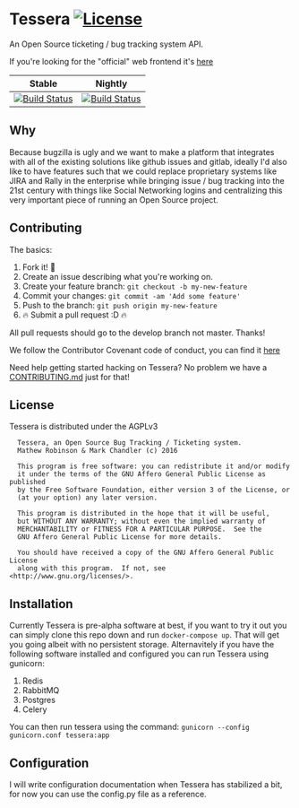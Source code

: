 # Tessera [![License](https://img.shields.io/badge/license-AGPLv3-blue.svg)](https://github.com/chasinglogic/tessera/blob/master/LICENSE)

An Open Source ticketing / bug tracking system API.

If you're looking for the "official" web frontend it's 
[here](https://github.com/lionize/tessera-client)

| Stable | Nightly |
|:------:|:-------:|
| [![Build Status](https://travis-ci.org/chasinglogic/tessera.svg?branch=master)](https://travis-ci.org/chasinglogic/tessera) | [![Build Status](https://travis-ci.org/chasinglogic/tessera.svg?branch=develop)](https://travis-ci.org/chasinglogic/tessera) |

## Why

Because bugzilla is ugly and we want to make a platform that integrates with 
all of the existing solutions like github issues and gitlab, ideally I'd also 
like to have features such that we could replace proprietary systems like JIRA 
and Rally in the enterprise while bringing issue / bug tracking into the
21st century with things like Social Networking logins and centralizing this
very important piece of running an Open Source project.

## Contributing

The basics:

1. Fork it! :fork_and_knife:
2. Create an issue describing what you're working on.
3. Create your feature branch: `git checkout -b my-new-feature`
4. Commit your changes: `git commit -am 'Add some feature'`
5. Push to the branch: `git push origin my-new-feature`
6. :fire: Submit a pull request :D :fire:

All pull requests should go to the develop branch not master. Thanks!

We follow the Contributor Covenant code of conduct, you can find it 
[here](https://github.com/chasinglogic/tessera/blob/master/code_of_conduct.md)

Need help getting started hacking on Tessera? No problem we have a
[CONTRIBUTING.md](https://github.com/chasignlogic/tessera/blob/develop/CONTRIBUTING.md) 
just for that!

## License

Tessera is distributed under the AGPLv3

```
  Tessera, an Open Source Bug Tracking / Ticketing system.
  Mathew Robinson & Mark Chandler (c) 2016
  
  This program is free software: you can redistribute it and/or modify
  it under the terms of the GNU Affero General Public License as published
  by the Free Software Foundation, either version 3 of the License, or
  (at your option) any later version.

  This program is distributed in the hope that it will be useful,
  but WITHOUT ANY WARRANTY; without even the implied warranty of
  MERCHANTABILITY or FITNESS FOR A PARTICULAR PURPOSE.  See the
  GNU Affero General Public License for more details.

  You should have received a copy of the GNU Affero General Public License
  along with this program.  If not, see <http://www.gnu.org/licenses/>.
```

## Installation

Currently Tessera is pre-alpha software at best, if you want to try it out you
can simply clone this repo down and run `docker-compose up`. That will get you
going albeit with no persistent storage. Alternavitely if you have the
following software installed and configured you can run Tessera using gunicorn:

1. Redis
2. RabbitMQ
3. Postgres
4. Celery

You can then run tessera using the command:
`gunicorn --config gunicorn.conf tessera:app`

## Configuration

I will write configuration documentation when Tessera has stabilized a bit, for
now you can use the config.py file as a reference.
